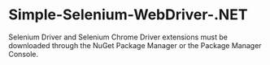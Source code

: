 # Simple-Selenium-WebDriver-.NET

Selenium Driver and Selenium Chrome Driver extensions must be downloaded through the NuGet Package Manager or the Package Manager Console.
